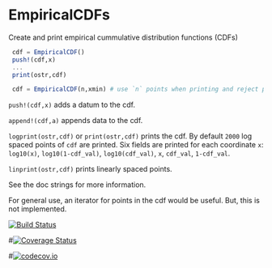 # EmpiricalCDFs

Create and print empirical cummulative distribution functions (CDFs)


```julia
 cdf = EmpiricalCDF()
 push!(cdf,x)
 ...
 print(ostr,cdf)

 cdf = EmpiricalCDF(n,xmin) # use `n` points when printing and reject points `x < xmin` to save memory.
```

`push!(cdf,x)` adds a datum to the cdf.

`append!(cdf,a)` appends data to the cdf.

`logprint(ostr,cdf)` or `print(ostr,cdf)` prints the cdf.
By default `2000` log spaced points of `cdf` are printed. Six fields are printed for each coordinate `x`:
`log10(x)`, `log10(1-cdf_val)`, `log10(cdf_val)`, `x`, `cdf_val`, `1-cdf_val`.

`linprint(ostr,cdf)` prints linearly spaced points.

See the doc strings for more information.

For general use, an iterator for points in the cdf would be useful. But, this is not implemented.

[![Build Status](https://travis-ci.org/jlapeyre/EmpiricalCDFs.jl.svg?branch=master)](https://travis-ci.org/jlapeyre/EmpiricalCDFs.jl)

#[![Coverage Status](https://coveralls.io/repos/jlapeyre/EmpiricalCDFs.jl/badge.svg?branch=master&service=github)](https://coveralls.io/github/jlapeyre/EmpiricalCDFs.jl?branch=master)

#[![codecov.io](http://codecov.io/github/jlapeyre/EmpiricalCDFs.jl/coverage.svg?branch=master)](http://codecov.io/github/jlapeyre/EmpiricalCDFs.jl?branch=master)
